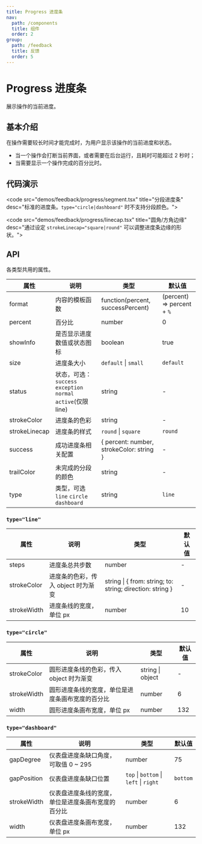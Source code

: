 ```yaml
---
title: Progress 进度条
nav:
  path: /components
  title: 组件
  order: 2
group:
  path: /feedback
  title: 反馈
  order: 5
---
```


# Progress 进度条

展示操作的当前进度。

## 基本介绍

在操作需要较长时间才能完成时，为用户显示该操作的当前进度和状态。

- 当一个操作会打断当前界面，或者需要在后台运行，且耗时可能超过 2 秒时；
- 当需要显示一个操作完成的百分比时。

## 代码演示

<code src="demos/feedback/progress/line.tsx" title="进度条" desc="标准的进度条。"></code>

<code src="demos/feedback/progress/circle.tsx" title="进度圈" desc="圈形的进度。"></code>

<code src="demos/feedback/progress/line-mini.tsx" title="小型进度条" desc="适合放在较狭窄的区域内。"></code>

<code src="demos/feedback/progress/circle-mini.tsx" title="小型进度圈" desc="小一号的圈形进度。"></code>

<code src="demos/feedback/progress/circle-dynamic.tsx" title="进度圈动态展示" desc="会动的进度条才是好进度条。"></code>

<code src="demos/feedback/progress/dynamic.tsx" title="动态展示" desc="会动的进度条才是好进度条。"></code>

<code src="demos/feedback/progress/format.tsx" title="自定义文字格式" desc="`format` 属性指定格式。"></code>

<code src="demos/feedback/progress/dashboard.tsx" title="仪表盘" desc="通过设置 `type=dashboard`，可以很方便地实现仪表盘样式的进度条。若想要修改缺口的角度，可以设置 `gapDegree` 为你想要的值。"></code>

<code src="demos/feedback/progress/segment.tsx" title="分段进度条" desc="标准的进度条。`type="circle|dashboard"` 时不支持分段颜色。"></code>

<code src="demos/feedback/progress/linecap.tsx" title="圆角/方角边缘" desc="通过设定 `strokeLinecap="square|round"` 可以调整进度条边缘的形状。"></code>

<code src="demos/feedback/progress/gradient-line.tsx" title="自定义进度条渐变色" desc="`linear-gradient` 的封装。推荐只传两种颜色。"></code>

<code src="demos/feedback/progress/steps.tsx" title="步骤进度条" desc="带步骤的进度条。"></code>

## API

各类型共用的属性。

| 属性          | 说明                                                           | 类型                                     | 默认值                     |
| ------------- | -------------------------------------------------------------- | ---------------------------------------- | -------------------------- |
| format        | 内容的模板函数                                                 | function(percent, successPercent)        | (percent) => percent + `%` |
| percent       | 百分比                                                         | number                                   | 0                          |
| showInfo      | 是否显示进度数值或状态图标                                     | boolean                                  | true                       |
| size          | 进度条大小                                                     | `default` \| `small`                     | `default`                  |
| status        | 状态，可选：`success` `exception` `normal` `active`(仅限 line) | string                                   | -                          |
| strokeColor   | 进度条的色彩                                                   | string                                   | -                          |
| strokeLinecap | 进度条的样式                                                   | `round` \| `square`                      | `round`                    |
| success       | 成功进度条相关配置                                             | { percent: number, strokeColor: string } | -                          |
| trailColor    | 未完成的分段的颜色                                             | string                                   | -                          |
| type          | 类型，可选 `line` `circle` `dashboard`                         | string                                   | `line`                     |

### `type="line"`

| 属性        | 说明                               | 类型                                                      | 默认值 |
| ----------- | ---------------------------------- | --------------------------------------------------------- | ------ |
| steps       | 进度条总共步数                     | number                                                    | -      |
| strokeColor | 进度条的色彩，传入 object 时为渐变 | string \| { from: string; to: string; direction: string } | -      |
| strokeWidth | 进度条线的宽度，单位 px            | number                                                    | 10     |

### `type="circle"`

| 属性        | 说明                                             | 类型             | 默认值 |
| ----------- | ------------------------------------------------ | ---------------- | ------ |
| strokeColor | 圆形进度条线的色彩，传入 object 时为渐变         | string \| object | -      |
| strokeWidth | 圆形进度条线的宽度，单位是进度条画布宽度的百分比 | number           | 6      |
| width       | 圆形进度条画布宽度，单位 px                      | number           | 132    |

### `type="dashboard"`

| 属性        | 说明                                               | 类型                                   | 默认值   |
| ----------- | -------------------------------------------------- | -------------------------------------- | -------- |
| gapDegree   | 仪表盘进度条缺口角度，可取值 0 ~ 295               | number                                 | 75       |
| gapPosition | 仪表盘进度条缺口位置                               | `top` \| `bottom` \| `left` \| `right` | `bottom` |
| strokeWidth | 仪表盘进度条线的宽度，单位是进度条画布宽度的百分比 | number                                 | 6        |
| width       | 仪表盘进度条画布宽度，单位 px                      | number                                 | 132      |
